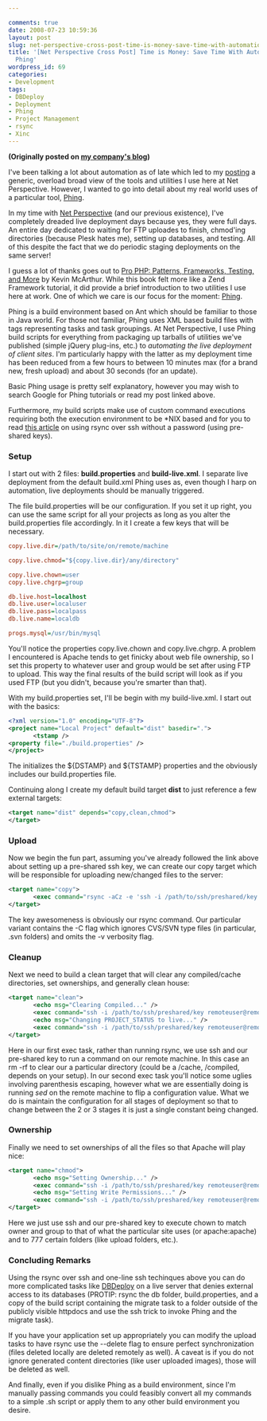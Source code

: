 ```yaml
---

comments: true
date: 2008-07-23 10:59:36
layout: post
slug: net-perspective-cross-post-time-is-money-save-time-with-automation-and-phing
title: '[Net Perspective Cross Post] Time is Money: Save Time With Automation And
  Phing'
wordpress_id: 69
categories:
- Development
tags:
- DBDeploy
- Deployment
- Phing
- Project Management
- rsync
- Xinc
---
```


**(Originally posted on [my company's blog](http://blog.net-perspective.com/2008/07/23/time-is-money-save-time-with-automation/))**



I've been talking a lot about automation as of late which led to my [posting](http://www.toosweettobesour.com/2008/05/15/automating-the-development-workflow/) a generic, overload broad view of the tools and utilities I use here at Net Perspective. However, I wanted to go into detail about my real world uses of a particular tool, [Phing](http://phing.info/).



<!-- more -->

In my time with [Net Perspective](http://www.net-perspective.com/) (and our previous existence), I've completely dreaded live deployment days because yes, they were full days. An entire day dedicated to waiting for FTP uploades to finish, chmod'ing directories (because Plesk hates me), setting up databases, and testing. All of this despite the fact that we do periodic staging deployments on the same server!

I guess a lot of thanks goes out to [Pro PHP: Patterns, Frameworks, Testing, and More](http://www.amazon.com/Pro-PHP-Patterns-Frameworks-Testing/dp/1590598199) by Kevin McArthur. While this book felt more like a Zend Framework tutorial, it did provide a brief introduction to two utilities I use here at work. One of which we care is our focus for the moment: [Phing](http://phing.info/).

Phing is a build environment based on Ant which should be familiar to those in Java world. For those not familiar, Phing uses XML based build files with tags representing tasks and task groupings. At Net Perspective, I use Phing build scripts for everything from packaging up tarballs of utilities we've published (simple jQuery plug-ins, etc.) to _automating the live deployment of client sites_. I'm particularly happy with the latter as my deployment time has been reduced from a few hours to between 10 minutes max (for a brand new, fresh upload) and about 30 seconds (for an update).

Basic Phing usage is pretty self explanatory, however you may wish to search Google for Phing tutorials or read my post linked above.

Furthermore, my build scripts make use of custom command executions requiring both the execution environment to be *NIX based and for you to read [this article](http://troy.jdmz.net/rsync/index.html) on using rsync over ssh without a password (using pre-shared keys).



### Setup



I start out with 2 files: **build.properties** and **build-live.xml**. I separate live deployment from the default build.xml Phing uses as, even though I harp on automation, live deployments should be manually triggered.

The file build.properties will be our configuration. If you set it up right, you can use the same script for all your projects as long as you alter the build.properties file accordingly. In it I create a few keys that will be necessary.


```ini
copy.live.dir=/path/to/site/on/remote/machine

copy.live.chmod="${copy.live.dir}/any/directory"

copy.live.chown=user
copy.live.chgrp=group

db.live.host=localhost
db.live.user=localuser
db.live.pass=localpass
db.live.name=localdb

progs.mysql=/usr/bin/mysql
```


You'll notice the properties copy.live.chown and copy.live.chgrp. A problem I encountered is Apache tends to get finicky about web file ownership, so I set this property to whatever user and group would be set after using FTP to upload. This way the final results of the build script will look as if you used FTP (but you didn't, because you're smarter than that).

With my build.properties set, I'll be begin with my build-live.xml. I start out with the basics:


```xml
<?xml version="1.0" encoding="UTF-8"?>
<project name="Local Project" default="dist" basedir=".">
       <tstamp />
<property file="./build.properties" />
</project>
```


The **<tstamp />** initializes the ${DSTAMP} and ${TSTAMP} properties and the **<property file="./build.properties" />** obviously includes our build.properties file.

Continuing along I create my default build target **dist** to just reference a few external targets:


```xml
<target name="dist" depends="copy,clean,chmod">
</target>
```




### Upload



Now we begin the fun part, assuming you've already followed the link above about setting up a pre-shared ssh key, we can create our copy target which will be responsible for uploading new/changed files to the server:


```xml
<target name="copy">
       <exec command="rsync -aCz -e 'ssh -i /path/to/ssh/preshared/key' ${project.basedir}/path/to/local/files remoteuser@remoteserver:${copy.live.dir}/httpdocs/" escape="false" />
</target>
```


The key awesomeness is obviously our rsync command. Our particular variant contains the -C flag which ignores CVS/SVN type files (in particular, .svn folders) and omits the -v verbosity flag.



### Cleanup



Next we need to build a clean target that will clear any compiled/cache directories, set ownerships, and generally clean house:


```xml
<target name="clean">
       <echo msg="Clearing Compiled..." />
       <exec command="ssh -i /path/to/ssh/preshared/key remoteuser@remotehost rm -rf ${copy.live.dir}/httpdocs/delete/contents/*" escape="false" />
       <echo msg="Changing PROJECT_STATUS to live..." />
       <exec command="ssh -i /path/to/ssh/preshared/key remoteuser@remotehost &quot;sed -r -i 's/define\(\W*''PROJECT_STATUS''\W*,\W*''(.+?)''\W*\);/define\( '\''PROJECT_STATUS'\'', '\''live'\'' \);/g' ${copy.proof.admin.dir}/path/to/config.file.php&quot;" escape="false" />
</target>
```


Here in our first exec task, rather than running rsync, we use ssh and our pre-shared key to run a command on our remote machine. In this case an rm -rf to clear our a particular directory (could be a /cache, /compiled, depends on your setup). In our second exec task you'll notice some uglies involving parenthesis escaping, however what we are essentially doing is running _sed_ on the remote machine to flip a configuration value. What we do is maintain the configuration for all stages of deployment so that to change between the 2 or 3 stages it is just a single constant being changed.



### Ownership



Finally we need to set ownerships of all the files so that Apache will play nice:


```xml
<target name="chmod">
       <echo msg="Setting Ownership..." />
       <exec command="ssh -i /path/to/ssh/preshared/key remoteuser@remotehost chown -R ${copy.live.chown}:${copy.live.chgrp} ${copy.live.dir}/path/to/dir/*" escape="false" />
       <echo msg="Setting Write Permissions..." />
       <exec command="ssh -i /path/to/ssh/preshared/key remoteuser@remotehost chmod 777 ${copy.live.chmod}" escape="false" />
</target>
```


Here we just use ssh and our pre-shared key to execute chown to match owner and group to that of what the particular site uses (or apache:apache) and to 777 certain folders (like upload folders, etc.).



### Concluding Remarks



Using the rsync over ssh and one-line ssh techinques above you can do more complicated tasks like [DBDeploy](http://www.davedevelopment.co.uk/2008/04/14/how-to-simple-database-migrations-with-phing-and-dbdeploy/) on a live server that denies external access to its databases (PROTIP: rsync the db folder, build.properties, and a copy of the build script containing the migrate task to a folder outside of the publicly visible httpdocs and use the ssh trick to invoke Phing and the migrate task).

If you have your application set up appropriately you can modify the upload tasks to have rsync use the --delete flag to ensure perfect synchronization (files deleted locally are deleted remotely as well). A caveat is if you do not ignore generated content directories (like user uploaded images), those will be deleted as well.

And finally, even if you dislike Phing as a build environment, since I'm manually passing commands you could feasibly convert all my commands to a simple .sh script or apply them to any other build environment you desire.
